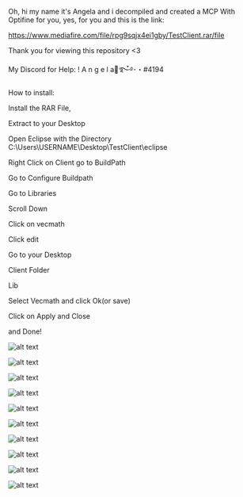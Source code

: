 Oh, hi my name it's Angela and i decompiled and created a MCP With Optifine for you, yes, for you and this is the link:

https://www.mediafire.com/file/rpg9sqjx4ei1gby/TestClient.rar/file

Thank you for viewing this repository <3

My Discord for Help: ! A n g e l a🍁࿐໋࿔･・#4194


How to install:

Install the RAR File,

Extract to your Desktop

Open Eclipse with the Directory C:\Users\USERNAME\Desktop\TestClient\eclipse

Right Click on Client go to BuildPath

Go to Configure Buildpath

Go to Libraries

Scroll Down

Click on vecmath

Click edit

Go to your Desktop

Client Folder

Lib

Select Vecmath and click Ok(or save)

Click on Apply and Close

and Done!




![alt text](https://github.com/angelaaaaaaaaaa/MCP-1.8.8-With-Optifine/blob/main/download%20(1).png?raw=true)

![alt text](https://github.com/angelaaaaaaaaaa/MCP-1.8.8-With-Optifine/blob/main/download%20(2).png?raw=true)

![alt text](https://github.com/angelaaaaaaaaaa/MCP-1.8.8-With-Optifine/blob/main/download%20(3).png?raw=true)

![alt text](https://github.com/angelaaaaaaaaaa/MCP-1.8.8-With-Optifine/blob/main/download%20(4).png?raw=true)

![alt text](https://github.com/angelaaaaaaaaaa/MCP-1.8.8-With-Optifine/blob/main/download%20(5).png?raw=true)

![alt text](https://github.com/angelaaaaaaaaaa/MCP-1.8.8-With-Optifine/blob/main/download%20(6).png?raw=true)

![alt text](https://github.com/angelaaaaaaaaaa/MCP-1.8.8-With-Optifine/blob/main/download%20(7).png?raw=true)

![alt text](https://github.com/angelaaaaaaaaaa/MCP-1.8.8-With-Optifine/blob/main/download%20(8).png?raw=true)

![alt text](https://github.com/angelaaaaaaaaaa/MCP-1.8.8-With-Optifine/blob/main/download%20(9).png?raw=true)

![alt text](https://github.com/angelaaaaaaaaaa/MCP-1.8.8-With-Optifine/blob/main/download%20(10).png?raw=true)
